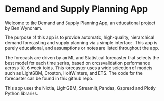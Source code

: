 # Demand and Supply Planning App

Welcome to the Demand and Supply Planning App, an educational project by Ben Wyndham.

The purpose of this app is to provide automatic, high-quality, hierarchical demand forecasting and supply planning via a simple interface. This app is purely educational, and assumptions or notes are listed throughout the app.

The forecasts are driven by an ML and Statistical forecaster that selects the best model for each time series, based on crossvalidation performance across 10, 6 week folds. This forecaster uses a wide selection of models such as LightGBM, Croston, HoltWinters, and ETS. The code for the forecaster can be found in this github repo.

This app uses the Nixtla, LightGBM, Streamlit, Pandas, Gspread and Plotly Python libraries.
